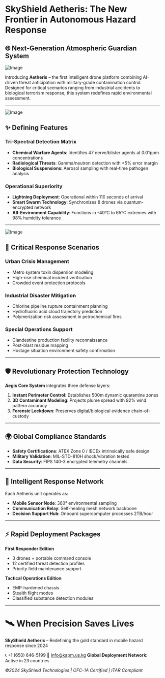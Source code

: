 # SkyShield Aetheris: The New Frontier in Autonomous Hazard Response

## 🌐 Next-Generation Atmospheric Guardian System

![Image](https://github.com/user-attachments/assets/fc0c694b-a542-4d71-ae15-8e3e8d5a620c)

Introducing **Aetheris** – the first intelligent drone platform combining AI-driven threat anticipation with military-grade contamination control. Designed for critical scenarios ranging from industrial accidents to biological terrorism response, this system redefines rapid environmental assessment.

---

![Image](https://github.com/user-attachments/assets/f426f9a6-6c6d-4fc7-a16e-160dba85f6a4)

## ✨ Defining Features

### Tri-Spectral Detection Matrix
- **Chemical Warfare Agents**: Identifies 47 nerve/blister agents at 0.01ppm concentrations
- **Radiological Threats**: Gamma/neutron detection with <5% error margin
- **Biological Suspensions**: Aerosol sampling with real-time pathogen analysis

### Operational Superiority
- **Lightning Deployment**: Operational within 110 seconds of arrival
- **Smart Swarm Technology**: Synchronizes 8 drones via quantum-encrypted network
- **All-Environment Capability**: Functions in -40°C to 65°C extremes with 98% humidity tolerance

---

![Image](https://github.com/user-attachments/assets/38ed957e-dff9-407d-8ee0-2804b436881d)

## 🚨 Critical Response Scenarios

### Urban Crisis Management
- Metro system toxin dispersion modeling
- High-rise chemical incident verification
- Crowded event protection protocols

### Industrial Disaster Mitigation
- Chlorine pipeline rupture containment planning
- Hydrofluoric acid cloud trajectory prediction
- Polymerization risk assessment in petrochemical fires

### Special Operations Support
- Clandestine production facility reconnaissance
- Post-blast residue mapping
- Hostage situation environment safety confirmation

---

## 🛡️ Revolutionary Protection Technology

**Aegis Core System** integrates three defense layers:  
1. **Instant Perimeter Control**: Establishes 500m dynamic quarantine zones  
2. **3D Contaminant Modeling**: Projects plume spread with 92% wind pattern accuracy  
3. **Forensic Lockdown**: Preserves digital/biological evidence chain-of-custody  

---

## 🌍 Global Compliance Standards
- **Safety Certifications**: ATEX Zone 0 / IECEx intrinsically safe design  
- **Military Validation**: MIL-STD-810H shock/vibration tested  
- **Data Security**: FIPS 140-3 encrypted telemetry channels  

---

## 📡 Intelligent Response Network

Each Aetheris unit operates as:  
- **Mobile Sensor Node**: 360° environmental sampling  
- **Communication Relay**: Self-healing mesh network backbone  
- **Decision Support Hub**: Onboard supercomputer processes 2TB/hour  

---

## ⚡ Rapid Deployment Packages

**First Responder Edition**  
- 3 drones + portable command console  
- 12 certified threat detection profiles  
- Priority field maintenance support  

**Tactical Operations Edition**  
- EMP-hardened chassis  
- Stealth flight modes  
- Classified substance detection modules  

---

# 🛰️ When Precision Saves Lives  

**SkyShield Aetheris** – Redefining the gold standard in mobile hazard response since 2024  

📞 +1 (650) 646-5199
📧 [info@kapm.us.kg](mailto:info@kapm.us.kg)
**Global Deployment Network**: Active in 23 countries  

*©2024 SkyShield Technologies | OFC-1A Certified | ITAR Compliant*  

